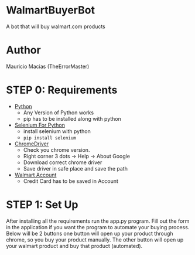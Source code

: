 # WalmartBuyerBot
A bot that will buy walmart.com products

# Author 
Mauricio Macias (TheErrorMaster)

# STEP 0: Requirements
* [Python](https://www.python.org/)
    * Any Version of Python works
    * pip has to be installed along with python
* [Selenium For Python](https://selenium-python.readthedocs.io/installation.html)
    * install selenium with python 
    * `pip install selenium`
* [ChromeDriver](https://sites.google.com/a/chromium.org/chromedriver/downloads)
    * Check you chrome version. 
    * Right corner 3 dots -> Help -> About Google 
    * Download correct chrome driver
    * Save driver in safe place and save the path
* [Walmart Account](https://www.walmart.com/account/login?tid=0&returnUrl=%2F)
    * Credit Card has to be saved in Account

# STEP 1: Set Up
After installing all the requirements run the app.py program. Fill out the form in the application if you want the program to automate your buying process. Below will be 2 buttons one button will open up your product through chrome, so you buy your product manually. The other button will open up your walmart product and buy that product (automated). 